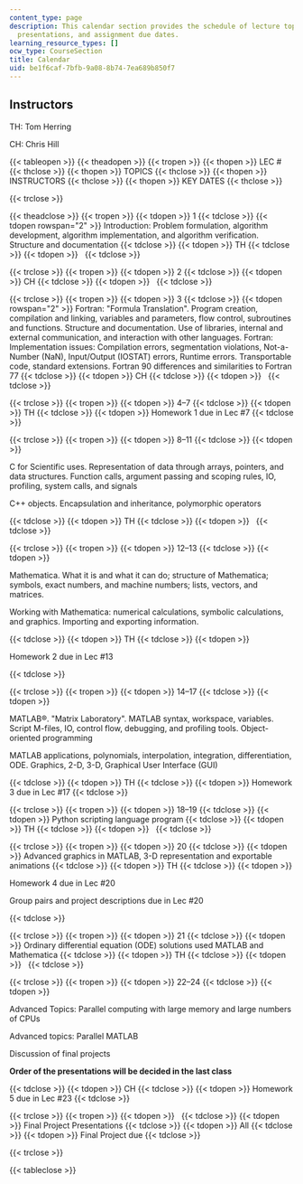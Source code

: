 ```yaml
---
content_type: page
description: This calendar section provides the schedule of lecture topics, instructors,
  presentations, and assignment due dates.
learning_resource_types: []
ocw_type: CourseSection
title: Calendar
uid: be1f6caf-7bfb-9a08-8b74-7ea689b850f7
---
```


Instructors
-----------

TH: Tom Herring

CH: Chris Hill

{{< tableopen >}}
{{< theadopen >}}
{{< tropen >}}
{{< thopen >}}
LEC #
{{< thclose >}}
{{< thopen >}}
TOPICS
{{< thclose >}}
{{< thopen >}}
INSTRUCTORS
{{< thclose >}}
{{< thopen >}}
KEY DATES
{{< thclose >}}

{{< trclose >}}

{{< theadclose >}}
{{< tropen >}}
{{< tdopen >}}
1
{{< tdclose >}}
{{< tdopen rowspan="2" >}}
Introduction: Problem formulation, algorithm development, algorithm implementation, and algorithm verification. Structure and documentation
{{< tdclose >}}
{{< tdopen >}}
TH
{{< tdclose >}}
{{< tdopen >}}
 
{{< tdclose >}}

{{< trclose >}}
{{< tropen >}}
{{< tdopen >}}
2
{{< tdclose >}}
{{< tdopen >}}
CH
{{< tdclose >}}
{{< tdopen >}}
 
{{< tdclose >}}

{{< trclose >}}
{{< tropen >}}
{{< tdopen >}}
3
{{< tdclose >}}
{{< tdopen rowspan="2" >}}
Fortran: "Formula Translation". Program creation, compilation and linking, variables and parameters, flow control, subroutines and functions. Structure and documentation. Use of libraries, internal and external communication, and interaction with other languages. Fortran: Implementation issues: Compilation errors, segmentation violations, Not-a-Number (NaN), Input/Output (IOSTAT) errors, Runtime errors. Transportable code, standard extensions. Fortran 90 differences and similarities to Fortran 77
{{< tdclose >}}
{{< tdopen >}}
CH
{{< tdclose >}}
{{< tdopen >}}
 
{{< tdclose >}}

{{< trclose >}}
{{< tropen >}}
{{< tdopen >}}
4–7
{{< tdclose >}}
{{< tdopen >}}
TH
{{< tdclose >}}
{{< tdopen >}}
Homework 1 due in Lec #7
{{< tdclose >}}

{{< trclose >}}
{{< tropen >}}
{{< tdopen >}}
8–11
{{< tdclose >}}
{{< tdopen >}}


C for Scientific uses. Representation of data through arrays, pointers, and data structures. Function calls, argument passing and scoping rules, IO, profiling, system calls, and signals

C++ objects. Encapsulation and inheritance, polymorphic operators


{{< tdclose >}}
{{< tdopen >}}
TH
{{< tdclose >}}
{{< tdopen >}}
 
{{< tdclose >}}

{{< trclose >}}
{{< tropen >}}
{{< tdopen >}}
12–13
{{< tdclose >}}
{{< tdopen >}}


Mathematica. What it is and what it can do; structure of Mathematica; symbols, exact numbers, and machine numbers; lists, vectors, and matrices.

Working with Mathematica: numerical calculations, symbolic calculations, and graphics. Importing and exporting information.


{{< tdclose >}}
{{< tdopen >}}
TH
{{< tdclose >}}
{{< tdopen >}}


Homework 2 due in Lec #13


{{< tdclose >}}

{{< trclose >}}
{{< tropen >}}
{{< tdopen >}}
14–17
{{< tdclose >}}
{{< tdopen >}}


MATLAB®. "Matrix Laboratory". MATLAB syntax, workspace, variables. Script M-files, IO, control flow, debugging, and profiling tools. Object-oriented programming

MATLAB applications, polynomials, interpolation, integration, differentiation, ODE. Graphics, 2-D, 3-D, Graphical User Interface (GUI)


{{< tdclose >}}
{{< tdopen >}}
TH
{{< tdclose >}}
{{< tdopen >}}
Homework 3 due in Lec #17
{{< tdclose >}}

{{< trclose >}}
{{< tropen >}}
{{< tdopen >}}
18–19
{{< tdclose >}}
{{< tdopen >}}
Python scripting language program
{{< tdclose >}}
{{< tdopen >}}
TH
{{< tdclose >}}
{{< tdopen >}}
 
{{< tdclose >}}

{{< trclose >}}
{{< tropen >}}
{{< tdopen >}}
20
{{< tdclose >}}
{{< tdopen >}}
Advanced graphics in MATLAB, 3-D representation and exportable animations
{{< tdclose >}}
{{< tdopen >}}
TH
{{< tdclose >}}
{{< tdopen >}}


Homework 4 due in Lec #20

Group pairs and project descriptions due in Lec #20


{{< tdclose >}}

{{< trclose >}}
{{< tropen >}}
{{< tdopen >}}
21
{{< tdclose >}}
{{< tdopen >}}
Ordinary differential equation (ODE) solutions used MATLAB and Mathematica
{{< tdclose >}}
{{< tdopen >}}
TH
{{< tdclose >}}
{{< tdopen >}}
 
{{< tdclose >}}

{{< trclose >}}
{{< tropen >}}
{{< tdopen >}}
22–24
{{< tdclose >}}
{{< tdopen >}}


Advanced Topics: Parallel computing with large memory and large numbers of CPUs

Advanced topics: Parallel MATLAB

Discussion of final projects

**Order of the presentations will be decided in the last class**


{{< tdclose >}}
{{< tdopen >}}
CH
{{< tdclose >}}
{{< tdopen >}}
Homework 5 due in Lec #23
{{< tdclose >}}

{{< trclose >}}
{{< tropen >}}
{{< tdopen >}}
 
{{< tdclose >}}
{{< tdopen >}}
Final Project Presentations
{{< tdclose >}}
{{< tdopen >}}
All
{{< tdclose >}}
{{< tdopen >}}
Final Project due
{{< tdclose >}}

{{< trclose >}}

{{< tableclose >}}